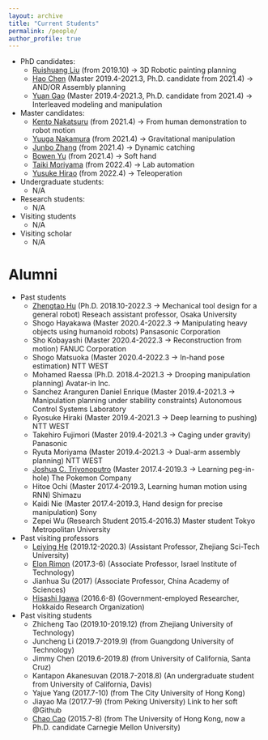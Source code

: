 ```yaml
---
layout: archive
title: "Current Students"
permalink: /people/
author_profile: true
---
```

 * PhD candidates:
    * [Ruishuang Liu](https://rsliu-xx.github.io/) (from 2019.10) -> 3D Robotic painting planning
    * [Hao Chen](http://chenhao.info/) (Master 2019.4-2021.3, Ph.D. candidate from 2021.4) -> AND/OR Assembly planning
    * [Yuan Gao](hhttps://wanweiwei07.github.io/people/) (Master 2019.4-2021.3, Ph.D. candidate from 2021.4) -> Interleaved modeling and manipulation
 * Master candidates:
    * [Kento Nakatsuru](https://kentonakatsuru.github.io/my-portfolio/) (from 2021.4) -> From human demonstration to robot motion
    * [Yuuga Nakamura](https://yuuga744.github.io/homepage/) (from 2021.4) -> Gravitational manipulation
    * [Junbo Zhang](https://wanweiwei07.github.io/people/) (from 2021.4) -> Dynamic catching
    * [Bowen Yu](https://wanweiwei07.github.io/people/) (from 2021.4) -> Soft hand
    * [Taiki Moriyama](https://tkmrym.github.io/) (from 2022.4) -> Lab automation
    * [Yusuke Hirao](https://hrhryusuke.github.io/homepage2/) (from 2022.4) -> Teleoperation
 * Undergraduate students:
    * N/A
 * Research students:
    * N/A
 * Visiting students
    * N/A
 * Visiting scholar
    * N/A
    
Alumni
=====
 * Past students
    * [Zhengtao Hu](http://huzhengtao.work/) (Ph.D. 2018.10-2022.3 -> Mechanical tool design for a general robot) Reseach assistant professor, Osaka University
    * Shogo Hayakawa (Master 2020.4-2022.3 -> Manipulating heavy objects using humanoid robots) Pansasonic Corporation
    * Sho Kobayashi (Master 2020.4-2022.3 -> Reconstruction from motion) FANUC Corporation
    * Shogo Matsuoka (Master 2020.4-2022.3 -> In-hand pose estimation) NTT WEST
    * Mohamed Raessa (Ph.D. 2018.4-2021.3 -> Drooping manipulation planning) Avatar-in Inc.
    * Sanchez Aranguren Daniel Enrique (Master 2019.4-2021.3 -> Manipulation planning under stability constraints) Autonomous Control Systems Laboratory
    * Ryosuke Hiraki (Master 2019.4-2021.3 -> Deep learning to pushing) NTT WEST
    * Takehiro Fujimori (Master 2019.4-2021.3 -> Caging under gravity) Panasonic
    * Ryuta Moriyama (Master 2019.4-2021.3 -> Dual-arm assembly planning) NTT WEST
    * [Joshua C. Triyonoputro](http://www.hlab.sys.es.osaka-u.ac.jp/people/joshua/joshua.html) (Master 2017.4-2019.3 -> Learning peg-in-hole) The Pokemon Company
    * Hitoe Ochi (Master 2017.4-2019.3, Learning human motion using RNN) Shimazu
    * Kaidi Nie (Master 2017.4-2019.3, Hand design for precise manipulation) Sony
    * Zepei Wu (Research Student 2015.4-2016.3)   Master student Tokyo Metropolitan University
 * Past visiting professors
    * [Leiying He](https://www.researchgate.net/profile/Leiying-He-2) (2019.12-2020.3) (Assistant Professor, Zhejiang Sci-Tech University)
    * [Elon Rimon](https://meeng.technion.ac.il/members/elon-rimon/) (2017.3-6)  (Associate Professor, Israel Institute of Technology)
    * Jianhua Su (2017) (Associate Professor, China Academy of Sciences)
    * [Hisashi Igawa](http://www2.hro.or.jp/rschr/rschr.php?epy_id=ggAXPXWwXcrJAzR) (2016.6-8) (Government-employed Researcher, Hokkaido Research Organization) 
 * Past visiting students
    * Zhicheng Tao (2019.10-2019.12) (from Zhejiang University of Technology)
    * Juncheng Li (2019.7-2019.9) (from Guangdong University of Technology)
    * Jimmy Chen (2019.6-2019.8) (from University of California, Santa Cruz)
    * Kantapon Akanesuvan (2018.7-2018.8) (An undergraduate student from University of California, Davis)
    * Yajue Yang (2017.7-10) (from The City University of Hong Kong)
    * Jiayao Ma (2017.7-9) (from Peking University) Link to her soft @Github
    * [Chao Cao](http://caochao.me/) (2015.7-8)  (from The University of Hong Kong, now a Ph.D. candidate Carnegie Mellon University)
